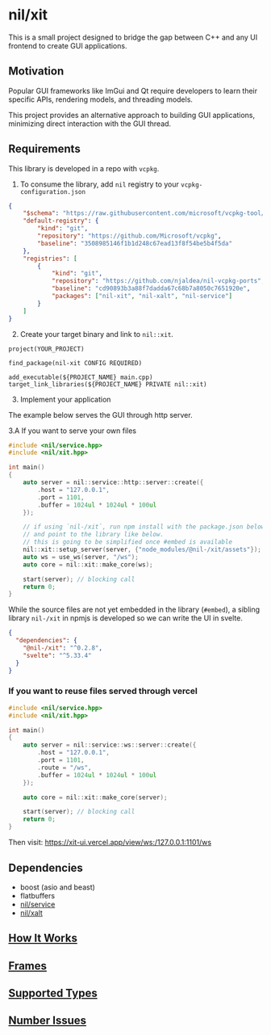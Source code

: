 # nil/xit

This is a small project designed to bridge the gap between C++ and any UI frontend to create GUI applications.

## Motivation

Popular GUI frameworks like ImGui and Qt require developers to learn their specific APIs, rendering models, and threading models.

This project provides an alternative approach to building GUI applications, minimizing direct interaction with the GUI thread.

## Requirements

This library is developed in a repo with `vcpkg`.

1. To consume the library, add `nil` registry to your `vcpkg-configuration.json`

```json
{
    "$schema": "https://raw.githubusercontent.com/microsoft/vcpkg-tool/main/docs/vcpkg-configuration.schema.json",
    "default-registry": {
        "kind": "git",
        "repository": "https://github.com/Microsoft/vcpkg",
        "baseline": "3508985146f1b1d248c67ead13f8f54be5b4f5da"
    },
    "registries": [
        {
            "kind": "git",
            "repository": "https://github.com/njaldea/nil-vcpkg-ports",
            "baseline": "cd90893b3a88f7dadda67c68b7a8050c7651920e",
            "packages": ["nil-xit", "nil-xalt", "nil-service"]
        }
    ]
}
```

2. Create your target binary and link to `nil::xit`.

```
project(YOUR_PROJECT)

find_package(nil-xit CONFIG REQUIRED)

add_executable(${PROJECT_NAME} main.cpp)
target_link_libraries(${PROJECT_NAME} PRIVATE nil::xit)
```

3. Implement your application

The example below serves the GUI through http server.

3.A If you want to serve your own files

```cpp
#include <nil/service.hpp>
#include <nil/xit.hpp>

int main()
{
    auto server = nil::service::http::server::create({
        .host = "127.0.0.1",
        .port = 1101,
        .buffer = 1024ul * 1024ul * 100ul
    });

    // if using `nil-/xit`, run npm install with the package.json below
    // and point to the library like below.
    // this is going to be simplified once #embed is available
    nil::xit::setup_server(server, {"node_modules/@nil-/xit/assets"});
    auto ws = use_ws(server, "/ws");
    auto core = nil::xit::make_core(ws);

    start(server); // blocking call
    return 0;
}
```

While the source files are not yet embedded in the library (`#embed`), 
a sibling library `nil-/xit` in npmjs is developed so we can write the UI in svelte.

```json
{
  "dependencies": {
    "@nil-/xit": "^0.2.8",
    "svelte": "^5.33.4"
  }
}
```

### If you want to reuse files served through vercel

```cpp
#include <nil/service.hpp>
#include <nil/xit.hpp>

int main()
{
    auto server = nil::service::ws::server::create({
        .host = "127.0.0.1",
        .port = 1101,
        .route = "/ws",
        .buffer = 1024ul * 1024ul * 100ul
    });

    auto core = nil::xit::make_core(server);

    start(server); // blocking call
    return 0;
}
```

Then visit: https://xit-ui.vercel.app/view/ws:/127.0.0.1:1101/ws

## Dependencies

 -  boost (asio and beast)
 -  flatbuffers
 -  [nil/service](https://github.com/njaldea/nil-service/blob/master/README.md)
 -  [nil/xalt](https://github.com/njaldea/nil-xalt/blob/master/README.md)

## [How It Works](./doc/01-How-It-Works.md)

## [Frames](./doc/02-Frames.md)

## [Supported Types](./doc/03-Supported-Types.md)

## [Number Issues](./doc/04-Number-Issues.md)